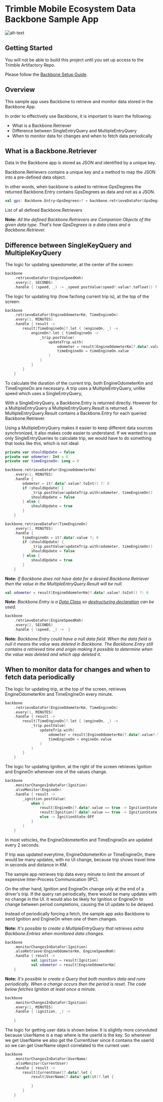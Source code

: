 # Trimble Mobile Ecosystem Data Backbone Sample App

![alt-text](../img/SampleAppView.png "Sample App Screenshot")

## Getting Started

You will not be able to build this project until you set up access to the Trimble Artifactory Repo.

Please follow the [Backbone Setup Guide](../BackboneGettingStarted.md).

## Overview

This sample app uses Backbone to retrieve and monitor data stored in the Backbone App.

In order to effectively use Backbone, it is important to learn the following:
* What is a Backbone.Retriever
* Difference between SingleEntryQuery and MultipleEntryQuery
* When to monitor data for changes and when to fetch data periodically

## What is a Backbone.Retriever

Data in the Backbone app is stored as JSON and identified by a unique key. 

Backbone.Retrievers contains a unique key and a method to map the JSON into a pre-defined data object.

In other words, when backbone is asked to retrieve GpsDegrees
the returned Backbone.Entry
contains GpsDegrees as data and not as a JSON.
```kotlin
val gps: Backbone.Entry<GpsDegrees>? = backbone.retrieveDataFor(GpsDegrees).fetch()
```

List of all defined Backbone.Retrievers

**Note:** *All the defined Backbone.Retrievers are Companion Objects of the given data type. That's how GpsDegrees is a data class and a Backbone.Retriever.*

## Difference between SingleKeyQuery and MultipleKeyQuery

The logic for updating speedometer, at the center of the screen:
```kotlin
backbone
    .retrieveDataFor(EngineSpeedKmh)
    .every(2, SECONDS)
    .handle { (speed, _) -> _speed.postValue(speed?.value?.toFloat() ?: 0f) }
```

The logic for updating trip (how far/long current trip is), at the top of the screen:
```kotlin
backbone
    .retrieveDataFor(EngineOdometerKm, TimeEngineOn)
    .every(1, MINUTES)
    .handle { result ->
        result[TimeEngineOn]?.let { (engineOn, _) ->
            engineOn?.let { timeEngineOn ->
                _trip.postValue(
                    updateTrip.with(
                        odometer = result[EngineOdometerKm]?.data?.value?.toInt() ?: 0,
                        timeEngineOn = timeEngineOn.value
                    )
                )
            }
        }
    }
```

To calculate the duration of the current trip, both EngineOdometerKm and TimeEngineOn are necessary.
A trip uses a MultipleEntryQuery, unlike speed which uses a SingleEntryQuery, 

With a SingleEntryQuery, a Backbone.Entry is returned directly. However for a MultipleEntryQuery a MultipleEntryQuery.Result is returned.
A MultipleEntryQuery.Result contains a Backbone.Entry for each queried Backbone.Retriever.

Using a MultipleEntryQuery makes it easier to keep different data sources synchronized,
it also makes code easier to understand. 
If we wanted to use only SingleEntryQueries to calculate trip, we would have to do something that looks like this, which is not ideal:
```kotlin
private var shouldUpdate = false
private var odometer: Int = 0
private var timeEngineOn: Long = 0

backbone.retrieveDataFor(EngineOdometerKm)
    .every(1, MINUTES)
    .handle {
        odometer = it?.data?.value?.toInt() ?: 0
        if (shouldUpdate) {
            _trip.postValue(updateTrip.with(odometer, timeEngineOn))
            shouldUpdate = false
        } else {
            shouldUpdate = true
        }
    }

backbone.retrieveDataFor(TimeEngineOn)
    .every(1, MINUTES)
    .handle {
        timeEngineOn = it?.data?.value ?; 0
        if (shouldUpdate) {
            _trip.postValue(updateTrip.with(odometer, timeEngineOn))
            shouldUpdate = false
        } else {
            shouldUpdate = true
        }
    }
```

**Note:** *If Backbone does not have data for a desired Backbone.Retriever then the value in the MultipleEntryQuery.Result will be null.*
```kotlin
val odometer = result[EngineOdometerKm]?.data?.value?.toInt() ?: 0
```

**Note:** *Backbone.Entry is a [Data Class](https://kotlinlang.org/docs/reference/data-classes.html#data-classes) so [destructuring declaration](https://kotlinlang.org/docs/reference/data-classes.html#data-classes-and-destructuring-declarations) can be used.*
```kotlin
backbone
    .retrieveDataFor(EngineSpeedKmh)
    .every(2, SECONDS)
    .handle { (speed, _) ->  }
```

**Note:** *Backbone.Entry could have a null data field. When the data field is null it means the value was deleted in Backbone. The Backbone.Entry still contains a retrieved time and origin making it possible to determine when the value was deleted and which app deleted it.*
## When to monitor data for changes and when to fetch data periodically

The logic for updating trip, at the top of the screen, retrieves EngineOdometerKm and TimeEngineOn every minute.
```kotlin
backbone
    .retrieveDataFor(EngineOdometerKm, TimeEngineOn)
    .every(1, MINUTES)
    .handle { result ->
        result[TimeEngineOn]?.let { (engineOn, _) ->
            _trip.postValue(
                updateTrip.with(
                    odometer = result[EngineOdometerKm]?.data?.value?.toInt() ?: 0,
                    timeEngineOn = engineOn.value
                )
            )
        }
    }
```

The logic for updating Ignition, at the right of the screen retrieves Ignition and EngineOn whenever one of the values change.
```kotlin
backbone
    .monitorChangesInDataFor(Ignition)
    .alsoMonitor(EngineOn)
    .handle { result ->
        _ignition.postValue(
            when {
                result[EngineOn]?.data?.value == true -> IgnitionState.ENGINE_ON
                result[Ignition]?.data?.value == true -> IgnitionState.ACCESSORY
                else -> IgnitionState.OFF
            }
        )
    }
```

In most vehicles, the EngineOdometerKm and TimeEngineOn are updated every 2 seconds.

If trip was updated everytime, EngineOdometerKm or TimeEngineOn,
there would be many updates, with no UI change, because trip shows travel time in seconds and distance in KM.

The sample app retrieves trip data every minute to limit the amount of expensive Inter-Process Communication (IPC).

On the other hand, Ignition and EngineOn change only at the end of a driver's trip.
If the query ran periodically, there would be many updates with no change in the UI. 
It would also be likely for Ignition or EngineOn to change between period completions, causing the UI update to be delayed.

Instead of periodically forcing a fetch, the sample app asks Backbone to send Ignition and EngineOn when one of them changes.

**Note:** *It's possible to create a MultipleEntryQuery that retrieves extra Backbone.Entries when monitored data changes.*

```kotlin
backbone
    .monitorChangesInDataFor(Ignition)
    .alsoRetrieve(EngineOdometerKm, EngineSpeedKmh)
    .handle { result ->
            val ignition = result[Ignition]
            val odometer = result[EngineOdometerKm]
    }
```

**Note:** *It's possible to create a Query that both monitors data and runs periodically. When a change occurs then the period is reset. The code below fetches Ignition at least once a minute.*

```kotlin
backbone
    .monitorChangesInDataFor(Ignition)
    .every(1, MINUTES)
    .handle { (ignition, _) ->
    
    }
```

The logic for getting user data is shown below. It is slightly more convoluted because UserName is a map where is the userId is the key. So whenever we get UserName we also get the CurrentUser since it contains the userId so we can get UserName object correlated to the current user.
```kotlin
backbone
    .monitorChangesInDataFor(UserName)
    .alsoMonitor(CurrentUser)
    .handle { result ->
        result[CurrentUser]?.data?.let {
            result[UserName]?.data?.get(it)?.let {
            
            }
        }
    }
```